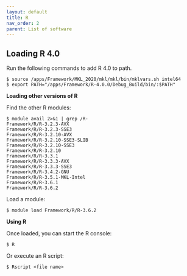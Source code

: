 ```yaml
---
layout: default
title: R
nav_order: 2
parent: List of software
---
```

## Loading R 4.0 ##

Run the following commands to add R 4.0 to path.

```
$ source /apps/Framework/MKL_2020/mkl/mkl/bin/mklvars.sh intel64
$ export PATH="/apps/Framework/R-4.0.0/Debug_Build/bin/:$PATH"
```

**Loading other versions of R**

Find the other R modules:

```
$ module avail 2>&1 | grep /R-
Framework/R/R-3.2.3-AVX
Framework/R/R-3.2.3-SSE3
Framework/R/R-3.2.10-AVX
Framework/R/R-3.2.10-SSE3-SLIB
Framework/R/R-3.2.10-SSE3
Framework/R/R-3.2.10
Framework/R/R-3.3.1
Framework/R/R-3.3.3-AVX
Framework/R/R-3.3.3-SSE3
Framework/R/R-3.4.2-GNU
Framework/R/R-3.5.1-MKL-Intel
Framework/R/R-3.6.1
Framework/R/R-3.6.2
```

Load a module:

`$ module load Framework/R/R-3.6.2`

**Using R**

Once loaded, you can start the R console:

`$ R`


Or execute an R script:

`$ Rscript <file name>`